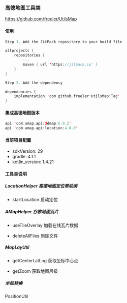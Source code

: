 ### 高德地图工具类
https://github.com/freeler/UtilsMap

#### 使用
```kotlin
Step 1. Add the JitPack repository to your build file

allprojects {
	repositories {
		...
		maven { url 'https://jitpack.io' }
	}
}

Step 2. Add the dependency

dependencies {
    implementation 'com.github.freeler:UtilsMap:Tag'
}
```

#### 集成高德地图版本
```kotlin
api 'com.amap.api:3dmap:6.9.2'
api 'com.amap.api:location:4.6.0'
```

#### 当前项目配置
- sdkVersion: 29
- gradle: 4.1.1
- kotlin_version: 1.4.21

#### 工具类说明
##### LocationHelper 高德地图定位帮助类
- startLocation 启动定位

##### AMapHelper 谷歌地图瓦片

- useTileOverlay 加载在线瓦片数据

- deleteAllFiles 删除文件

##### MapLayUtil

- getCenterLatLng 获取坐标中心点

- getZoom 获取地图层级

##### 坐标转换
PositionUtil